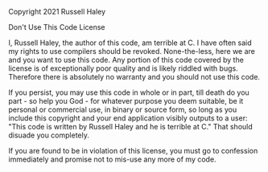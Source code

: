 Copyright 2021 Russell Haley

Don't Use This Code License

I, Russell Haley, the author of this code, am terrible at C. I have often said my rights to use compilers should be revoked. None-the-less, here we are and you want to use this code. Any portion of this code covered by the license is of exceptionally poor quality and is likely riddled with bugs. Therefore there is absolutely no warranty and you should not use this code.

If you persist, you may use this code in whole or in part, till death do you part - so help you God - for whatever purpose you deem suitable, be it personal or commercial use, in binary or source form, so long as you include this copyright and your end application visibly outputs to a user: "This code is written by Russell Haley and he is terrible at C." That should disuade you completely.

If you are found to be in violation of this license, you must go to confession immediately and promise not to mis-use any more of my code.
